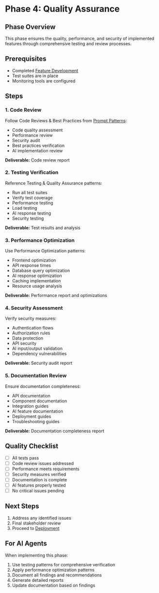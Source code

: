 # Phase 4: Quality Assurance

## Phase Overview

This phase ensures the quality, performance, and security of implemented features through comprehensive testing and review processes.

## Prerequisites

- Completed [Feature Development](03-feature-development.md)
- Test suites are in place
- Monitoring tools are configured

## Steps

### 1. Code Review

Follow Code Reviews & Best Practices from [Prompt Patterns](../../guides/prompt-patterns.md):

- Code quality assessment
- Performance review
- Security audit
- Best practices verification
- AI implementation review

**Deliverable:** Code review report

### 2. Testing Verification

Reference Testing & Quality Assurance patterns:

- Run all test suites
- Verify test coverage
- Performance testing
- Load testing
- AI response testing
- Security testing

**Deliverable:** Test results and analysis

### 3. Performance Optimization

Use Performance Optimization patterns:

- Frontend optimization
- API response times
- Database query optimization
- AI response optimization
- Caching implementation
- Resource usage analysis

**Deliverable:** Performance report and optimizations

### 4. Security Assessment

Verify security measures:

- Authentication flows
- Authorization rules
- Data protection
- API security
- AI input/output validation
- Dependency vulnerabilities

**Deliverable:** Security audit report

### 5. Documentation Review

Ensure documentation completeness:

- API documentation
- Component documentation
- Integration guides
- AI feature documentation
- Deployment guides
- Troubleshooting guides

**Deliverable:** Documentation completeness report

## Quality Checklist

- [ ] All tests pass
- [ ] Code review issues addressed
- [ ] Performance meets requirements
- [ ] Security measures verified
- [ ] Documentation is complete
- [ ] AI features properly tested
- [ ] No critical issues pending

## Next Steps

1. Address any identified issues
2. Final stakeholder review
3. Proceed to [Deployment](05-deployment.md)

## For AI Agents

When implementing this phase:

1. Use testing patterns for comprehensive verification
2. Apply performance optimization patterns
3. Document all findings and recommendations
4. Generate detailed reports
5. Update documentation based on findings
